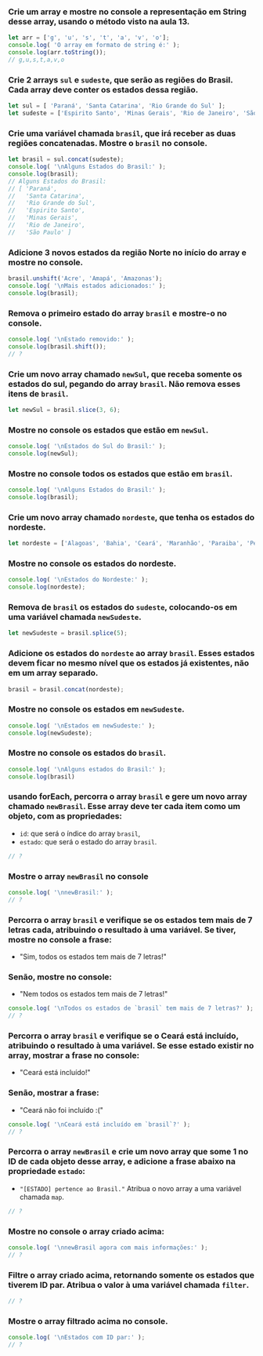 ### Crie um array e mostre no console a representação em String desse array, usando o método visto na aula 13.
```js
let arr = ['g', 'u', 's', 't', 'a', 'v', 'o'];
console.log( 'O array em formato de string é:' );
console.log(arr.toString());
// g,u,s,t,a,v,o
```

### Crie 2 arrays `sul` e `sudeste`, que serão as regiões do Brasil. Cada array deve conter os estados dessa região.
```js
let sul = [ 'Paraná', 'Santa Catarina', 'Rio Grande do Sul' ];
let sudeste = ['Espirito Santo', 'Minas Gerais', 'Rio de Janeiro', 'São Paulo'];
```

### Crie uma variável chamada `brasil`, que irá receber as duas regiões concatenadas. Mostre o `brasil` no console.
```js
let brasil = sul.concat(sudeste);
console.log( '\nAlguns Estados do Brasil:' );
console.log(brasil);
// Alguns Estados do Brasil:
// [ 'Paraná',
//   'Santa Catarina',
//   'Rio Grande do Sul',
//   'Espirito Santo',
//   'Minas Gerais',
//   'Rio de Janeiro',
//   'São Paulo' ]
```

### Adicione 3 novos estados da região Norte no início do array e mostre no console.
```js
brasil.unshift('Acre', 'Amapá', 'Amazonas');
console.log( '\nMais estados adicionados:' );
console.log(brasil);
```

### Remova o primeiro estado do array `brasil` e mostre-o no console.
```js
console.log( '\nEstado removido:' );
console.log(brasil.shift());
// ?
```

### Crie um novo array chamado `newSul`, que receba somente os estados do sul, pegando do array `brasil`. Não remova esses itens de `brasil`.
```js
let newSul = brasil.slice(3, 6);
```

### Mostre no console os estados que estão em `newSul`.
```js
console.log( '\nEstados do Sul do Brasil:' );
console.log(newSul);
```

### Mostre no console todos os estados que estão em `brasil`.
```js
console.log( '\nAlguns Estados do Brasil:' );
console.log(brasil);
```

### Crie um novo array chamado `nordeste`, que tenha os estados do nordeste.
```js
let nordeste = ['Alagoas', 'Bahia', 'Ceará', 'Maranhão', 'Paraiba', 'Pernambuco', 'Piauí', 'Rio Grande do Norte', 'Sergipe'];
```

### Mostre no console os estados do nordeste.
```js
console.log( '\nEstados do Nordeste:' );
console.log(nordeste);
```

### Remova de `brasil` os estados do `sudeste`, colocando-os em uma variável chamada `newSudeste`.
```js
let newSudeste = brasil.splice(5);
```

### Adicione os estados do `nordeste` ao array `brasil`. Esses estados devem ficar no mesmo nível que os estados já existentes, não em um array separado.
```js
brasil = brasil.concat(nordeste);
```

### Mostre no console os estados em `newSudeste`.
```js
console.log( '\nEstados em newSudeste:' );
console.log(newSudeste);
```

### Mostre no console os estados do `brasil`.
```js
console.log( '\nAlguns estados do Brasil:' );
console.log(brasil)
```

### usando forEach, percorra o array `brasil` e gere um novo array chamado `newBrasil`. Esse array deve ter cada item como um objeto, com as propriedades:
- `id`: que será o índice do array `brasil`,
- `estado`: que será o estado do array `brasil`.
```js
// ?
```

### Mostre o array `newBrasil` no console
```js
console.log( '\nnewBrasil:' );
// ?
```

### Percorra o array `brasil` e verifique se os estados tem mais de 7 letras cada, atribuindo o resultado à uma variável. Se tiver, mostre no console a frase: 
- "Sim, todos os estados tem mais de 7 letras!"
### Senão, mostre no console:
- "Nem todos os estados tem mais de 7 letras!"
```js
console.log( '\nTodos os estados de `brasil` tem mais de 7 letras?' );
// ?
```

### Percorra o array `brasil` e verifique se o Ceará está incluído, atribuindo o resultado à uma variável. Se esse estado existir no array, mostrar a frase no console:
- "Ceará está incluído!"
### Senão, mostrar a frase:
- "Ceará não foi incluído :("
```js
console.log( '\nCeará está incluído em `brasil`?' );
// ?
```

### Percorra o array `newBrasil` e crie um novo array que some 1 no ID de cada objeto desse array, e adicione a frase abaixo na propriedade `estado`:
- `"[ESTADO] pertence ao Brasil."`
Atribua o novo array a uma variável chamada `map`.
```js
// ?
```

### Mostre no console o array criado acima:
```js
console.log( '\nnewBrasil agora com mais informações:' );
// ?
```

### Filtre o array criado acima, retornando somente os estados que tiverem ID par. Atribua o valor à uma variável chamada `filter`.
```js
// ?
```

### Mostre o array filtrado acima no console.
```js
console.log( '\nEstados com ID par:' );
// ?
```
